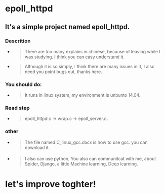 # epoll_httpd

## It's a simple project named epoll_httpd.


### Descrition
* >  There are too many explains in chinese, because of leaving while I was studying.
     I think you can easy understand it.
 
* > Although it is so simply, I think there are many issues in it, I also need you point bugs out, thanks here.


### You should do:
* >  It runs in linux system, my environment is unbunto 14.04.

### Read step
* > epoll_httpd.c -> wrap.c -> epoll_server.c.

### other 

* > The file named C_linux_gcc.docx is how to use gcc. you can download it.


#### 
* > I also can use python, You also can communitcat with me, about Spider, Django, a little  Machine learning, Deep learning.

# let's improve toghter!
